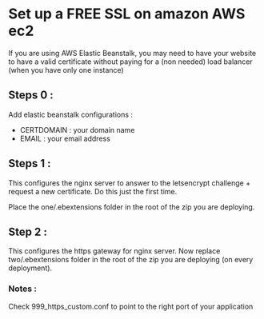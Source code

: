 # Set up a FREE SSL on amazon AWS ec2
If you are using AWS Elastic Beanstalk, you may need to have your website to have a valid certificate without paying for a (non needed) load balancer (when you have only one instance)

## Steps 0 : 
Add elastic beanstalk configurations : 
* CERTDOMAIN : your domain name
* EMAIL : your email address

## Steps 1 : 
This configures the nginx server to answer to the letsencrypt challenge + request a new certificate.
Do this just the first time.

Place the one/.ebextensions folder in the root of the zip you are deploying.

## Step 2 :
This configures the https gateway for nginx server.
Now replace two/.ebextensions folder in the root of the zip you are deploying (on every deployment).


### Notes :
Check 999_https_custom.conf to point to the right port of your application

